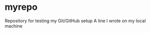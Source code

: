 # myrepo
Repository for testing my Git/GitHub setup
A   l i n e   I   w r o t e   o n   m y   l o c a l   m a c h i n e  
 